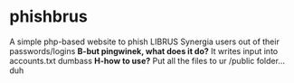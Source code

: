 # phishbrus
A simple php-based website to phish LIBRUS Synergia users out of their passwords/logins<nl>
<nl>
<nl>
<nl>
<strong>B-but pingwinek, what does it do?</strong><nl>
It writes input into accounts.txt dumbass<nl>
<nl>
<strong>H-how to use?</strong><nl>
Put all the files to ur /public folder... duh<nl>

